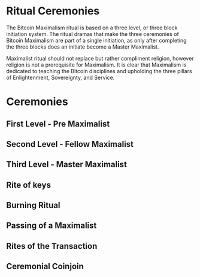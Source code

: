 # Ritual Ceremonies
The Bitcoin Maximalism ritual is based on a three level, or three block initiation system. The ritual dramas that make the three ceremonies of Bitcoin Maximalism are part of a single initiation, as only after completing the three blocks does an initiate become a Master Maximalist. 

Maximalist ritual should not replace but rather compliment religion, however religion is not a prerequisite for Maximalism. It is clear that Maximalism is dedicated to teaching the Bitcoin disciplines and upholding the three pillars of Enlightenment, Sovereignty, and Service. 

# Ceremonies
## First Level - Pre Maximalist
## Second Level - Fellow Maximalist
## Third Level - Master Maximalist  
## Rite of keys
## Burning Ritual
## Passing of a Maximalist
## Rites of the Transaction
## Ceremonial Coinjoin
